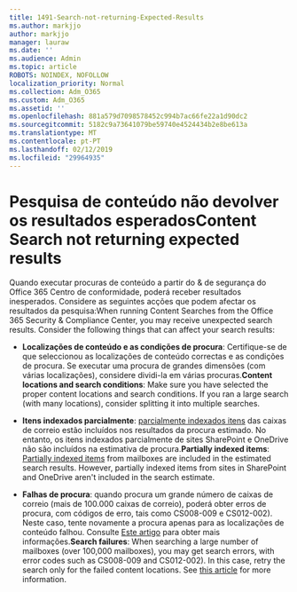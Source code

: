 ```yaml
---
title: 1491-Search-not-returning-Expected-Results
ms.author: markjjo
author: markjjo
manager: lauraw
ms.date: ''
ms.audience: Admin
ms.topic: article
ROBOTS: NOINDEX, NOFOLLOW
localization_priority: Normal
ms.collection: Adm_O365
ms.custom: Adm_O365
ms.assetid: ''
ms.openlocfilehash: 881a579d7098578452c994b7ac66fe22a1d90dc2
ms.sourcegitcommit: 5182c9a73641079be59740e4524434b2e8be613a
ms.translationtype: MT
ms.contentlocale: pt-PT
ms.lasthandoff: 02/12/2019
ms.locfileid: "29964935"
---
```

# <a name="content-search-not-returning-expected-results"></a><span data-ttu-id="541f1-102">Pesquisa de conteúdo não devolver os resultados esperados</span><span class="sxs-lookup"><span data-stu-id="541f1-102">Content Search not returning expected results</span></span>

<span data-ttu-id="541f1-p101">Quando executar procuras de conteúdo a partir do & de segurança do Office 365 Centro de conformidade, poderá receber resultados inesperados. Considere as seguintes acções que podem afectar os resultados da pesquisa:</span><span class="sxs-lookup"><span data-stu-id="541f1-p101">When running Content Searches from the Office 365 Security & Compliance Center, you may receive unexpected search results. Consider the following things that can affect your search results:</span></span>

- <span data-ttu-id="541f1-p102">**Localizações de conteúdo e as condições de procura**: Certifique-se de que seleccionou as localizações de conteúdo correctas e as condições de procura. Se executar uma procura de grandes dimensões (com várias localizações), considere dividi-la em várias procuras.</span><span class="sxs-lookup"><span data-stu-id="541f1-p102">**Content locations and search conditions**: Make sure you have selected the proper content locations and search conditions. If you ran a large search (with many locations), consider splitting it into multiple searches.</span></span>

- <span data-ttu-id="541f1-p103">**Itens indexados parcialmente**: [parcialmente indexados itens](https://docs.microsoft.com/office365/securitycompliance/partially-indexed-items-in-content-search) das caixas de correio estão incluídos nos resultados da procura estimado. No entanto, os itens indexados parcialmente de sites SharePoint e OneDrive não são incluídos na estimativa de procura.</span><span class="sxs-lookup"><span data-stu-id="541f1-p103">**Partially indexed items**:  [Partially indexed items](https://docs.microsoft.com/office365/securitycompliance/partially-indexed-items-in-content-search) from mailboxes are included in the estimated search results. However, partially indexed items from sites in SharePoint and OneDrive aren't included in the search estimate.</span></span>

- <span data-ttu-id="541f1-p104">**Falhas de procura**: quando procura um grande número de caixas de correio (mais de 100.000 caixas de correio), poderá obter erros de procura, com códigos de erro, tais como CS008-009 e CS012-002). Neste caso, tente novamente a procura apenas para as localizações de conteúdo falhou. Consulte [Este artigo](https://docs.microsoft.com/office365/securitycompliance/retry-failed-content-search) para obter mais informações.</span><span class="sxs-lookup"><span data-stu-id="541f1-p104">**Search failures**: When searching a large number of mailboxes (over 100,000 mailboxes), you may get search errors, with error codes such as CS008-009 and CS012-002). In this case, retry the search only for the failed content locations. See  [this article](https://docs.microsoft.com/office365/securitycompliance/retry-failed-content-search) for more information.</span></span>
